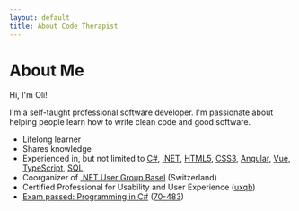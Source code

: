 ```yaml
---
layout: default
title: About Code Therapist
---
```


<div class="post">
	<h1 class="pageTitle">About Me</h1>
	<!-- <img src="{{ '/assets/img/touring.jpg' | prepend: site.baseurl }}" alt=""> -->
	<p class="intro">
		<span class="dropcap">H</span>i, I'm Oli!
	</p>
	<p>
	I'm a self-taught professional software developer. 
	I'm passionate about helping people learn how to write clean code and good software.
	</p>
	<ul>
		<li>Lifelong learner</li>
		<li>Shares knowledge</li>
		<li>Experienced in, but not limited to 
			<a href="https://docs.microsoft.com/en-us/dotnet/csharp/" target="_blank">C#</a>,
			<a href="https://dot.net" target="_blank">.NET</a>,
			<a href="https://www.w3.org/html/" target="_blank">HTML5</a>,
			<a href="https://www.w3.org/Style/CSS/" target="_blank">CSS3</a>,
			<a href="https://angular.io/" target="_blank">Angular</a>,
			<a href="https://vuejs.org/" target="_blank">Vue</a>,
			<a href="https://www.typescriptlang.org/" target="_blank">TypeScript</a>,
			<a href="https://en.wikipedia.org/wiki/SQL" target="_blank">SQL</a>
		</li>
		<li>Coorganizer of <a href="https://www.meeup.com/de-DE/Basel-NET-User-Group/" target="_blank">.NET User Group Basel</a> (Switzerland)</li>
		<li>Certified Professional for Usability and User Experience (<a href="https://uxqb.org/en" target="_blank">uxqb</a>)</li>
		<li><a href="https://www.youracclaim.com/badges/1efa4a9f-c6f1-4a0c-a85b-ff4fba0e4e92/public_url" target="_blank">Exam passed: Programming in C#</a> (<a href="https://www.microsoft.com/en-us/learning/exam-70-483.aspx" target="_blank">70-483</a>)</li>
  	</ul>
</div>
